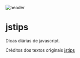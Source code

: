 ![header](https://raw.githubusercontent.com/loverajoel/jstips/gh-pages/resources/jstips-header-blog.gif)

# jstips
Dicas diárias de javascript.

Créditos dos textos originais [jstips](https://github.com/loverajoel/jstips)
